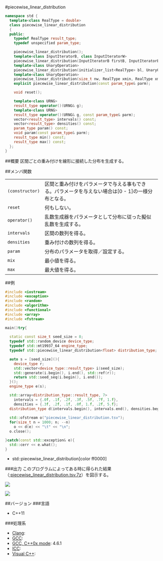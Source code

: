 #piecewise_linear_distribution
```cpp
namespace std {
  template<class RealType = double>
  class piecewise_linear_distribution
  {
  public:
    typedef RealType result_type;
    typedef unspecified param_type;

    piecewise_linear_distribution();
    template<class InputIteratorB, class InputIteratorW>
    piecewise_linear_distribution(InputIteratorB firstB, InputIteratorB lastB, InputIteratorW firstW);
    template<class UnaryOperation>
    piecewise_linear_distribution(initializer_list<RealType> bl, UnaryOperation fw);
    template<class UnaryOperation>
    piecewise_linear_distribution(size_t nw, RealType xmin, RealType xmax, UnaryOperation fw);
    explicit piecewise_linear_distribution(const param_type& parm);

    void reset();

    template<class URNG>
    result_type operator()(URNG& g);
    template<class URNG>
    result_type operator()(URNG& g, const param_type& parm);
    vector<result_type> intervals() const;
    vector<result_type> densities() const;
    param_type param() const;
    void param(const param_type& parm);
    result_type min() const;
    result_type max() const;
  };
}
```


##概要
区間ごとの重み付けを線形に接続した分布を生成する。


##メンバ関数

| | |
|-----------------------------|------------------------------------------------------------------------------------------------------------------------------------------------|
| `(constructor)` | 区間と重み付けをパラメータで与える事もできる。パラメータを与えない場合は\[0 - 1\]の一様分布となる。 |
| `reset` | 何もしない。 |
| `operator()` | 乱数生成器をパラメータとして分布に従った擬似乱数を生成する。 |
| `intervals` | 区間の数列を得る。 |
| `densities` | 重み付けの数列を得る。 |
| `param` | 分布のパラメータを取得／設定する。 |
| `mix` | 最小値を得る。 |
| `max` | 最大値を得る。 |


##例
```cpp
#include <iostream>
#include <exception>
#include <random>
#include <algorithm>
#include <functional>
#include <array>
#include <fstream>

main()try{
  
  static const size_t seed_size = 8;
  typedef std::random_device device_type;
  typedef std::mt19937_64 engine_type;
  typedef std::piecewise_linear_distribution<float> distribution_type;

  auto s = [seed_size](){
    device_type r;
    std::vector<device_type::result_type> i(seed_size);
    std::generate(i.begin(), i.end(), std::ref(r));
    return std::seed_seq(i.begin(), i.end());
  }();
  engine_type e(s);

  std::array<distribution_type::result_type, 7>
    intervals = {.0f, .1f, .2f, .3f, .5f, .7f, 1.f},
    densities = {.3f, .2f, .1f, .0f, 1.f, .2f, 5.f};
  distribution_type d(intervals.begin(), intervals.end(), densities.begin());
  
  std::ofstream o("piecewise_linear_distribution.tsv");
  for(size_t n = 1000; n; --n)
    o << d(e) << "\t" << "\n";
  o.close();

}catch(const std::exception& e){
  std::cerr << e.what();
}
```
* std::piecewise_linear_distribution[color ff0000]

###出力
このプログラムによってある時に得られた結果（;[piecewise_linear_distribution.tsv.7z](https://github.com/cpprefjp/image/raw/master/reference/random/piecewise_linear_distribution/piecewise_linear_distribution.tsv.7z)）を図示する。

![](https://github.com/cpprefjp/image/raw/master/reference/random/piecewise_linear_distribution/piecewise_linear_distribution.png)

![](https://github.com/cpprefjp/image/raw/master/reference/random/piecewise_linear_distribution/piecewise_linear_distribution-hist.png)


##バージョン
###言語
- C++11

###処理系
- [Clang](/implementation#clang.md): 
- [GCC](/implementation#gcc.md): 
- [GCC, C++0x mode](/implementation#gcc.md): 4.6.1
- [ICC](/implementation#icc.md): 
- [Visual C++](/implementation#visual_cpp.md): 

